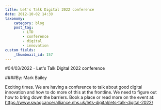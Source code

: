 ```yaml
---
title: Let's Talk Digital 2022 conference
date: 2012-10-02 14:30
taxonomy:
    category: blog
    post_tag:
        - LTD
        - conference
        - digital
        - innovation
custom_fields:
    _thumbnail_id: 157
---
```



#04/03/2022 - Let's Talk Digital 2022 conference

####By: Mark Bailey

Exciting times. We are having a conference to talk about good digital innovation and how to do more of this at the frontline. We need to figure out how to bring down the barriers. Book a place or read more on the event at: https://www.swagcanceralliance.nhs.uk/lets-digital/lets-talk-digital-2022/
